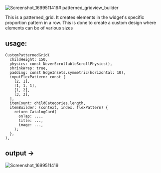 ![Screenshot_1699511419](https://github.com/kal1t/patterned_gridview_builder/assets/143402227/849b7fb4-3c3c-4fba-9658-eb0e93aa4a96)# patterned_gridview_builder

This is a patterned_grid. It creates elements in the widget's specific proportion pattern in a row. This is done to create a custom design where elements can be of various sizes
## usage:

```
CustomPatternedGrid(
  childHeight: 150,
  physics: const NeverScrollableScrollPhysics(),
  shrinkWrap: true,
  padding: const EdgeInsets.symmetric(horizontal: 10),
  inputFlexPattern: const [
    [2, 1],
    [1, 1, 1],
    [1, 2],
    [3, 3],
  ],
  itemCount: childCategories.length,
  itemBuilder: (context, index, flexPattern) {
    return CatalogCard(
      onTap: ...,
      title: ...,
      image: ...,
    );
  },
),
```
## output ->
![Screenshot_1699511419](https://github.com/kal1t/patterned_gridview_builder/assets/143402227/d101de15-4b7c-43a7-b996-2474272cddbb)

